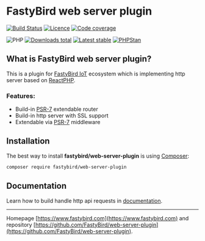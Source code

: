 # FastyBird web server plugin

[![Build Status](https://badgen.net/github/checks/FastyBird/web-server-plugin/master?cache=300&style=flast-square)](https://github.com/FastyBird/web-server-plugin/actions)
[![Licence](https://badgen.net/github/license/FastyBird/web-server-plugin?cache=300&style=flat-square)](https://github.com/FastyBird/web-server-plugin/blob/master/LICENSE.md)
[![Code coverage](https://badgen.net/coveralls/c/github/FastyBird/web-server-plugin?cache=300&style=flast-square)](https://coveralls.io/r/FastyBird/web-server-plugin)

![PHP](https://badgen.net/packagist/php/FastyBird/web-server-plugin?cache=300&style=flast-square)
[![Downloads total](https://badgen.net/packagist/dt/FastyBird/web-server-plugin?cache=300&style=flast-square)](https://packagist.org/packages/FastyBird/web-server-plugin)
[![Latest stable](https://badgen.net/packagist/v/FastyBird/web-server-plugin/latest?cache=300&style=flast-square)](https://packagist.org/packages/FastyBird/web-server-plugin)
[![PHPStan](https://img.shields.io/badge/PHPStan-enabled-brightgreen.svg?style=flat-square)](https://github.com/phpstan/phpstan)

## What is FastyBird web server plugin?

This is a plugin for [FastyBird IoT](https://www.fastybird.com) ecosystem which is implementing http server based
on [ReactPHP](https://github.com/reactphp/http).

### Features:

- Build-in [PSR-7](http://www.php-fig.org/psr/psr-7/) extendable router
- Build-in http server with SSL support
- Extendable via [PSR-7](http://www.php-fig.org/psr/psr-7/) middleware

## Installation

The best way to install **fastybird/web-server-plugin** is using [Composer](http://getcomposer.org/):

```sh
composer require fastybird/web-server-plugin
```

## Documentation

Learn how to build handle http api requests
in [documentation](https://github.com/FastyBird/web-server-plugin/blob/master/.docs/en/index.md).

***
Homepage [https://www.fastybird.com](https://www.fastybird.com) and
repository [https://github.com/FastyBird/web-server-plugin](https://github.com/FastyBird/web-server-plugin).
